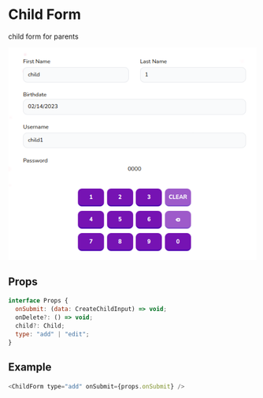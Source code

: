 # Child Form

child form for parents

![](./readmeIMG/2023-02-21-17-15-51.png)

## Props

```js
interface Props {
  onSubmit: (data: CreateChildInput) => void;
  onDelete?: () => void;
  child?: Child;
  type: "add" | "edit";
}
```

## Example

```js
<ChildForm type="add" onSubmit={props.onSubmit} />
```
